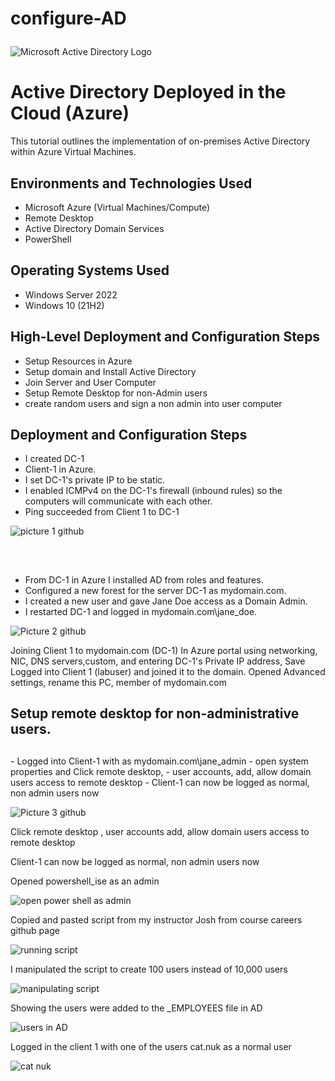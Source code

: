 # configure-AD<p align="center">
<img src="https://i.imgur.com/pU5A58S.png" alt="Microsoft Active Directory Logo"/>
</p>

<h1>Active Directory Deployed in the Cloud (Azure)</h1>
This tutorial outlines the implementation of on-premises Active Directory within Azure Virtual Machines.<br />




<h2>Environments and Technologies Used</h2>

- Microsoft Azure (Virtual Machines/Compute)
- Remote Desktop
- Active Directory Domain Services
- PowerShell

<h2>Operating Systems Used </h2>

- Windows Server 2022
- Windows 10 (21H2)

<h2>High-Level Deployment and Configuration Steps</h2>

- Setup Resources in Azure
- Setup domain and Install Active Directory
- Join Server and User Computer
- Setup Remote Desktop for non-Admin users
- create random users and sign a non admin into user computer



<h2>Deployment and Configuration Steps</h2>

- I created DC-1
- Client-1 in Azure.  
- I set DC-1's private IP to be static.  
- I enabled ICMPv4 on the DC-1's firewall (inbound rules) so the computers will communicate with each other.
- Ping succeeded from Client 1 to DC-1


![picture 1 github](https://github.com/candlelady94/Configure-AD/assets/146590015/2f0100ed-ee53-4b90-ab86-e84ce99e3115)





<p>


  
</p>
<p>
</p>
<br />

<p>
<h2>  </h2>
  
- From DC-1 in Azure I installed AD from roles and features.
- Configured a new forest for the server DC-1 as mydomain.com. 
- I created a new user and gave Jane Doe access as a Domain Admin.
- I restarted DC-1 and logged in mydomain.com\jane_doe.
  

![Picture 2 github](https://github.com/candlelady94/Configure-AD/assets/146590015/b347d4f6-2297-4285-b046-7da9f3c2f53a)
 



Joining Client 1 to mydomain.com (DC-1)
In Azure portal using networking, NIC, DNS servers,custom, and entering DC-1's Private IP address, Save 
Logged into Client 1 (labuser) and joined it to the domain. Opened Advanced settings, rename this PC, member of mydomain.com  



 
<h2>
 Setup remote desktop for non-administrative users.
 </h2>
 <p>
   <h2> </h2>
 - Logged into Client-1 with as mydomain.com\jane_admin
 - open system properties and Click remote desktop,
 - user accounts, add, allow domain users access to remote desktop
 - Client-1 can now be logged as normal, non admin users now
  
   

![Picture 3 github](https://github.com/candlelady94/Configure-AD/assets/146590015/7ab4c137-f57f-4768-96d7-43e1bb2f90be)





   
 </p>
 Click remote desktop , user accounts add, allow domain users access to remote desktop
 

 
 Client-1 can now be logged as normal, non admin users now

 






Opened powershell_ise as an admin

![open power shell as admin](https://github.com/candlelady94/Configure-AD/assets/146590015/b6800037-dcdc-46f8-bd6f-b7d895a9920f)


Copied and pasted script from my instructor Josh from course careers github page

![running script](https://github.com/candlelady94/Configure-AD/assets/146590015/3005b9fe-c492-4f6d-ae01-8bf2181c99c7)

I manipulated the script to create 100 users instead of 10,000 users

![manipulating script](https://github.com/candlelady94/Configure-AD/assets/146590015/34776e49-9e79-4fe4-8e34-8bf5718815ba)

Showing the users were added to the _EMPLOYEES file in AD

![users in AD](https://github.com/candlelady94/Configure-AD/assets/146590015/e87da25a-0de8-4e46-8350-240722a787fe)

Logged in the client 1 with one of the users cat.nuk as a normal user

![cat nuk](https://github.com/candlelady94/Configure-AD/assets/146590015/7e145f52-ab6c-4f16-ba64-79891f8edec7)

</p>










